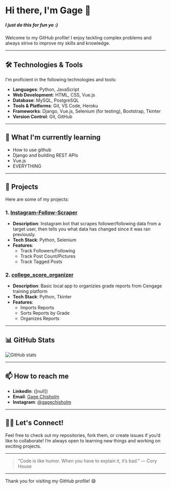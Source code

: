 # Hi there, I'm Gage 👋

<h5>I just do this for fun yo :)</h5>
Welcome to my GitHub profile! I enjoy tackling complex problems and always strive to improve my skills and knowledge.

---

## 🛠️ Technologies & Tools

I'm proficient in the following technologies and tools:

- **Languages**: Python, JavaScript
- **Web Development**: HTML, CSS, Vue.js
- **Database**: MySQL, PostgreSQL
- **Tools & Platforms**: Git, VS Code, Heroku
- **Frameworks**: Django, Vue.js, Selenium (for testing), Bootstrap, Tkinter
- **Version Control**: Git, GitHub

---

## 🌱 What I'm currently learning

- How to use github
- Django and building REST APIs
- Vue.js
- EVERYTHING

---

## 🔧 Projects

Here are some of my projects:

### 1. **[Instagram-Follow-Scraper](https://github.com/gagechisholm/Instagram-Follow-Scraper.git)**
   - **Description**: Instagram bot that scrapes follower/following data from a target user, then tells you what data has changed since it was ran previously.
   - **Tech Stack**: Python, Selenium
   - **Features**:
     - Track Followers/Following
     - Track Post Count/Pictures
     - Track Tagged Posts

### 2. **[college_score_organizer](https://github.com/gagechisholm/college_score_organizer.git)**
   - **Description**: Basic local app to organizies grade reports from Cengage training platform
   - **Tech Stack**: Python, Tkinter
   - **Features**:
     - Imports Reports
     - Sorts Reports by Grade
     - Organizes Reports

---

## 📊 GitHub Stats

![GitHub stats](https://github-readme-stats.vercel.app/api?username=gagechisholm&show_icons=true&count_private=true&hide=prs&theme=radical)

---

## 📫 How to reach me

- **LinkedIn**: ([null])
- **Email**: [Gage Chisholm](gagesmicrosoft@gmail.com)
- **Instagram**: [@gagechisholm](https://www.instagram.com/gagechisholm/)

---

## 👨‍💻 Let's Connect!

Feel free to check out my repositories, fork them, or create issues if you’d like to collaborate! I’m always open to learning new things and working on exciting projects.

---

> "Code is like humor. When you have to explain it, it’s bad." — Cory House

---

Thank you for visiting my GitHub profile! 😄
